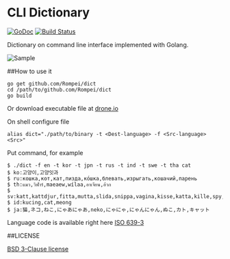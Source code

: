 # CLI Dictionary

[![GoDoc](https://godoc.org/github.com/Rompei/dict?status.png)](https://godoc.org/github.com/Rompei/dict)
[![Build Status](https://drone.io/github.com/Rompei/dict/status.png)](https://drone.io/github.com/Rompei/dict/latest)


Dictionary on command line interface implemented with Golang.

![Sample](https://bot.gyazo.com/f6a5ea8720e45bcc53be9d31155d2643.gif, "sample")

##How to use it

```
go get github.com/Rompei/dict
cd /path/to/github.com/Rompei/dict
go build
```

Or download executable file at [drone.io](https://drone.io/github.com/Rompei/dict/files)


On shell configure file

```
alias dict="./path/to/binary -t <Dest-language> -f <Src-language> <Src>"
```

Put command, for example

```
$ ./dict -f en -t kor -t jpn -t rus -t ind -t swe -t tha cat
$ ko:고양이,고양잇과
$ ru:кошка,кот,кат,пизда,ко́шка,блевать,изрыгать,кошачий,парень
$ th:แมว,วิฬาร์,maeaew,wílaa,อาเจียน,อ้วก
$ sv:katt,kattdjur,fitta,mutta,slida,snippa,vagina,kisse,katta,kille,spy,tamkatt,typ
$ id:kucing,cat,meong
$ ja:猫,ネコ,ねこ,にゃあにゃあ,neko,にゃにゃ,にゃんにゃん,ぬこ,カト,キャット
```

Language code is available right here [ISO 639-3](https://en.wikipedia.org/wiki/List_of_ISO_639-3_codes)

##LICENSE

[BSD 3-Clause license](http://opensource.org/licenses/BSD-3-Clause)
